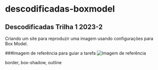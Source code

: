 # descodificadas-boxmodel
## Descodificadas Trilha 1 2023-2
Criando um site para reproduzir uma imagem usando configurações para Box Model.

###Imagem de referência para guiar a tarefa
![Imagem de referência](https://lh3.googleusercontent.com/LMyJ-inonSVJyUUAg8yNhB07gbHN7liMi4GxfNgwijc1il-rjuGMJiAP8yAcP_CJ3uoRMdGYSWczZrcKrb2DOxTasKAwiuhhv1xHptFEkMG6nRXtPtLa3BUBUyPYr-iq7G7OQSprLgJ7s5jXWN6HUA)

border, box-shadow, outline

